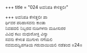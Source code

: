 +++
title = "024 ಅವನಿಪತಿ ಕೇಳಿತ್ತಲೀ"

+++
ಅವನಿಪತಿ ಕೇಳಿತ್ತಲೀ ಪಾ  
ರ್ಥಿವರ ಪರಿಹಾಸವನು ಕಾಂತಾ  
ನಿವಹದಲಿ ನಿಬ್ಬರದ ನುಡಿಗಳನಾ ಮಹೀಸುರರ   
ವಿವಿಧ ಕಟು ಮಧುರೋಕ್ತಿ ವಿನ್ಯಾ  
ಸವನು ಕೇಳುತ ಮುಗುಳು ನಗೆಯಲಿ  
ನವಮದದ್ವಿಪಗತಿಯ ಗರುವಾಯಿಯಲಿ ನಡೆತಂದ  ॥24॥